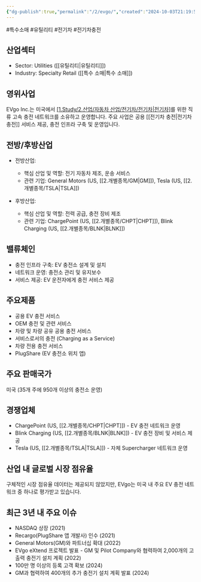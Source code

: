 ```yaml
---
{"dg-publish":true,"permalink":"/2/evgo/","created":"2024-10-03T21:19:53.108+09:00","updated":"2025-07-29T21:37:04.638+09:00"}
---
```


#특수소매 #유틸리티 #전기차 #전기차충전 

## 산업섹터

- Sector: Utilities ([[유틸리티\|유틸리티]])
- Industry: Specialty Retail ([[특수 소매\|특수 소매]])

## 영위사업

EVgo Inc.는 미국에서 [[1.Study/2.산업/자동차 산업/전기차/전기차\|전기차]](EV)를 위한 직류 고속 충전 네트워크를 소유하고 운영합니다. 주요 사업은 공용 [[전기차 충전\|전기차 충전]] 서비스 제공, 충전 인프라 구축 및 운영입니다.

## 전방/후방산업

- 전방산업:
    
    - 핵심 산업 및 역할: 전기 자동차 제조, 운송 서비스
    - 관련 기업: General Motors (US, [[2.개별종목/GM\|GM]]), Tesla (US, [[2.개별종목/TSLA\|TSLA]])
    
- 후방산업:
    
    - 핵심 산업 및 역할: 전력 공급, 충전 장비 제조
    - 관련 기업: ChargePoint (US, [[2.개별종목/CHPT\|CHPT]]), Blink Charging (US, [[2.개별종목/BLNK\|BLNK]])
    

## 밸류체인

- 충전 인프라 구축: EV 충전소 설계 및 설치
- 네트워크 운영: 충전소 관리 및 유지보수
- 서비스 제공: EV 운전자에게 충전 서비스 제공

## 주요제품

- 공용 EV 충전 서비스
- OEM 충전 및 관련 서비스
- 차량 및 차량 공유 공용 충전 서비스
- 서비스로서의 충전 (Charging as a Service)
- 차량 전용 충전 서비스
- PlugShare (EV 충전소 위치 앱)

## 주요 판매국가

미국 (35개 주에 950개 이상의 충전소 운영)

## 경쟁업체

- ChargePoint (US, [[2.개별종목/CHPT\|CHPT]]) - EV 충전 네트워크 운영
- Blink Charging (US, [[2.개별종목/BLNK\|BLNK]]) - EV 충전 장비 및 서비스 제공
- Tesla (US, [[2.개별종목/TSLA\|TSLA]]) - 자체 Supercharger 네트워크 운영

## 산업 내 글로벌 시장 점유율

구체적인 시장 점유율 데이터는 제공되지 않았지만, EVgo는 미국 내 주요 EV 충전 네트워크 중 하나로 평가받고 있습니다.

## 최근 3년 내 주요 이슈

- NASDAQ 상장 (2021)
- Recargo(PlugShare 앱 개발사) 인수 (2021)
- General Motors(GM)와 파트너십 확대 (2022)
- EVgo eXtend 프로젝트 발표 - GM 및 Pilot Company와 협력하여 2,000개의 고출력 충전기 설치 계획 (2022)
- 100만 명 이상의 등록 고객 확보 (2024)
- GM과 협력하여 400개의 추가 충전기 설치 계획 발표 (2024)